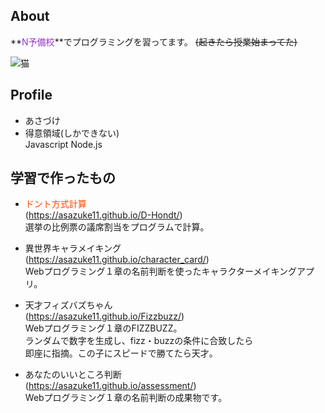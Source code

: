 ## About
**<font color="DarkOrchid">N予備校</font>**でプログラミングを習ってます。
~~(起きたら授業始まってた)~~  

![猫](http://drive.google.com/uc?export=view&id=1emztEeFuim3NnP9wrQxw4SenHMM6L7Vx)
## Profile
- あさづけ
- 得意領域(しかできない)  
Javascript Node.js

## 学習で作ったもの
- <font color="OrangeRed">ドント方式計算</font>  
(https://asazuke11.github.io/D-Hondt/)  
選挙の比例票の議席割当をプログラムで計算。

- 異世界キャラメイキング  
(https://asazuke11.github.io/character_card/)  
Webプログラミング１章の名前判断を使ったキャラクターメイキングアプリ。

- 天才フィズバズちゃん  
(https://asazuke11.github.io/Fizzbuzz/)  
Webプログラミング１章のFIZZBUZZ。  
ランダムで数字を生成し、fizz・buzzの条件に合致したら  
即座に指摘。この子にスピードで勝てたら天才。

- あなたのいいところ判断   
(https://asazuke11.github.io/assessment/)  
Webプログラミング１章の名前判断の成果物です。
